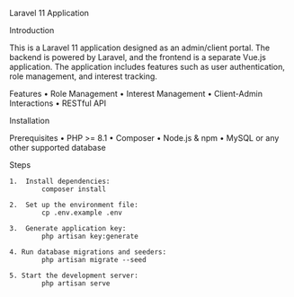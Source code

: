 Laravel 11 Application

Introduction

This is a Laravel 11 application designed as an admin/client portal. The backend is powered by Laravel, and the frontend is a separate Vue.js application. The application includes features such as user authentication, role management, and interest tracking.

Features
	•	Role Management
	•	Interest Management
	•	Client-Admin Interactions
	•	RESTful API

Installation

Prerequisites
	•	PHP >= 8.1
	•	Composer
	•	Node.js & npm
	•	MySQL or any other supported database

Steps

    1.  Install dependencies:
            composer install

    2.  Set up the environment file:
            cp .env.example .env

    3.  Generate application key:
            php artisan key:generate

    4. Run database migrations and seeders:
            php artisan migrate --seed

    5. Start the development server:
            php artisan serve

